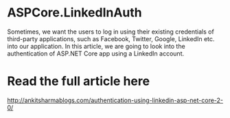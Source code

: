 # ASPCore.LinkedInAuth
Sometimes, we want the users to log in using their existing credentials of third-party applications, such as Facebook, Twitter, Google, LinkedIn etc. into our application. In this article, we are going to look into the authentication of ASP.NET Core app using a LinkedIn account.

# Read the full article here
http://ankitsharmablogs.com/authentication-using-linkedin-asp-net-core-2-0/
